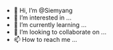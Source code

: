 - 👋 Hi, I’m @Siemyang
- 👀 I’m interested in ...
- 🌱 I’m currently learning ...
- 💞️ I’m looking to collaborate on ...
- 📫 How to reach me ...

<!---
Siemyang/Siemyang is a ✨ special ✨ repository because its `README.md` (this file) appears on your GitHub profile.
You can click the Preview link to take a look at your changes.
--->
